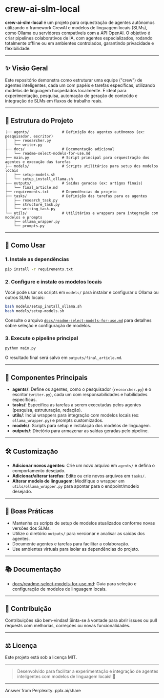 # crew-ai-slm-local

**crew-ai-slm-local** é um projeto para orquestração de agentes autônomos utilizando o framework CrewAI e modelos de linguagem locais (SLMs), como Ollama ou servidores compatíveis com a API OpenAI. O objetivo é criar pipelines colaborativos de IA, com agentes especializados, rodando totalmente offline ou em ambientes controlados, garantindo privacidade e flexibilidade.

---

## ✨ Visão Geral

Este repositório demonstra como estruturar uma equipe ("crew") de agentes inteligentes, cada um com papéis e tarefas específicas, utilizando modelos de linguagem hospedados localmente. É ideal para experimentação, pesquisa, automação de geração de conteúdo e integração de SLMs em fluxos de trabalho reais.

---

## 📁 Estrutura do Projeto

```
├── agents/               # Definição dos agentes autônomos (ex: pesquisador, escritor)
│   ├── researcher.py
│   └── writer.py
├── docs/                 # Documentação adicional
│   └── readme-select-models-for-use.md
├── main.py               # Script principal para orquestração dos agentes e execução das tarefas
├── models/               # Scripts utilitários para setup dos modelos locais
│   ├── setup-models.sh
│   └── setup_install_ollama.sh
├── outputs/              # Saídas geradas (ex: artigos finais)
│   └── final_article.md
├── requirements.txt      # Dependências do projeto
├── tasks/                # Definição das tarefas para os agentes
│   ├── research_task.py
│   ├── structure_task.py
│   └── writing_task.py
└── utils/                # Utilitários e wrappers para integração com modelos e prompts
    ├── ollama_wrapper.py
    └── prompts.py
```

---

## 🚀 Como Usar

### 1. Instale as dependências

```bash
pip install -r requirements.txt
```

### 2. Configure e instale os modelos locais

Você pode usar os scripts em `models/` para instalar e configurar o Ollama ou outros SLMs locais:

```bash
bash models/setup_install_ollama.sh
bash models/setup-models.sh
```

Consulte o arquivo [`docs/readme-select-models-for-use.md`](docs/readme-select-models-for-use.md) para detalhes sobre seleção e configuração de modelos.

### 3. Execute o pipeline principal

```bash
python main.py
```

O resultado final será salvo em `outputs/final_article.md`.

---

## 🧩 Componentes Principais

- **agents/**: Define os agentes, como o pesquisador (`researcher.py`) e o escritor (`writer.py`), cada um com responsabilidades e habilidades específicas.
- **tasks/**: Especifica as tarefas a serem executadas pelos agentes (pesquisa, estruturação, redação).
- **utils/**: Inclui wrappers para integração com modelos locais (ex: `ollama_wrapper.py`) e prompts customizados.
- **models/**: Scripts para setup e instalação dos modelos de linguagem.
- **outputs/**: Diretório para armazenar as saídas geradas pelo pipeline.

---

## 🛠️ Customização

- **Adicionar novos agentes**: Crie um novo arquivo em `agents/` e defina o comportamento desejado.
- **Adicionar/alterar tarefas**: Edite ou crie novos arquivos em `tasks/`.
- **Alterar modelo de linguagem**: Modifique o wrapper em `utils/ollama_wrapper.py` para apontar para o endpoint/modelo desejado.

---

## 📝 Boas Práticas

- Mantenha os scripts de setup de modelos atualizados conforme novas versões dos SLMs.
- Utilize o diretório `outputs/` para versionar e analisar as saídas dos agentes.
- Documente agentes e tarefas para facilitar a colaboração.
- Use ambientes virtuais para isolar as dependências do projeto.

---

## 📚 Documentação

- [docs/readme-select-models-for-use.md](docs/readme-select-models-for-use.md): Guia para seleção e configuração de modelos de linguagem locais.

---

## 🤝 Contribuição

Contribuições são bem-vindas! Sinta-se à vontade para abrir issues ou pull requests com melhorias, correções ou novas funcionalidades.

---

## ⚖️ Licença

Este projeto está sob a licença MIT.

---

> Desenvolvido para facilitar a experimentação e integração de agentes inteligentes com modelos de linguagem locais! 🚀

---
Answer from Perplexity: pplx.ai/share